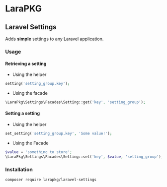 # LaraPKG
## Laravel Settings

Adds **simple** settings to any Laravel application.

### Usage

#### Retrieving a setting

- Using the helper
```php
setting('setting_group.key');
```

- Using the facade
```php
\LaraPkg\Settings\Facades\Setting::get('key', 'setting_group');
```

#### Setting a setting

- Using the helper
```php
set_setting('setting_group.key', 'Some value!');
```

- Using the Facade
```php
$value = 'something to store';
\LaraPkg\Settings\Facades\Setting::set('key', $value, 'setting_group');
```

### Installation

```shell script
composer require larapkg/laravel-settings
```
